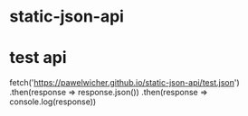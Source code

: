 # static-json-api

# test api

fetch('https://pawelwicher.github.io/static-json-api/test.json')
    .then(response => response.json())
    .then(response => console.log(response))
